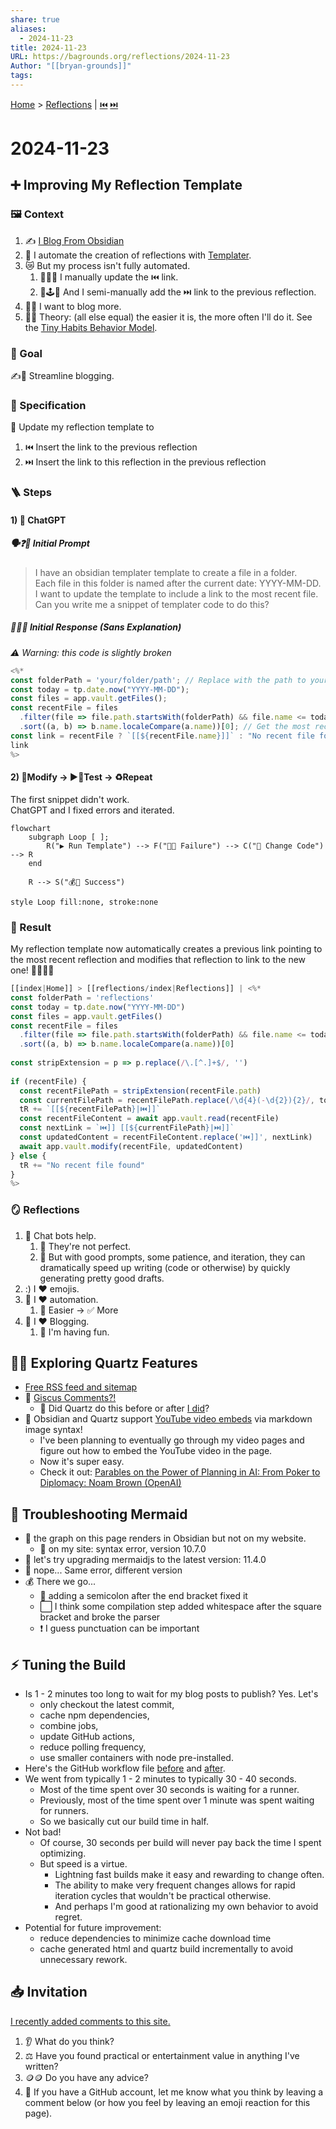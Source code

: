 ```yaml
---
share: true
aliases:
  - 2024-11-23
title: 2024-11-23
URL: https://bagrounds.org/reflections/2024-11-23
Author: "[[bryan-grounds]]"
tags: 
---
```

[Home](../index.md) > [Reflections](./index.md) | [⏮️](./2024-11-21.md) [⏭️](./2024-11-24.md)  
# 2024-11-23  
## ➕ Improving My Reflection Template  
### 🖼️ Context  
1. ✍️ [I Blog From Obsidian](./2024-04-21.md#✍%20Blogging%20From%20Obsidian)  
2. 🤖 I automate the creation of reflections with [Templater](https://github.com/SilentVoid13/Templater).  
3. 😿 But my process isn't fully automated.  
    1. 🔗🔨🥵 I manually update the ⏮️ link.  
    2. 🔗🕹️🥵 And I semi-manually add the ⏭️ link to the previous reflection.  
4. 📢📢 I want to blog more.  
5. 🥧✅ Theory: (all else equal) the easier it is, the more often I'll do it. See the [Tiny Habits Behavior Model](../books/tiny-habits.md#Behavior%20model).  
  
### 🎯 Goal  
✍️🤖 Streamline blogging.  
  
### 📐 Specification  
🔧 Update my reflection template to  
1. ⏮️ Insert the link to the previous reflection  
2. ⏭️ Insert the link to this reflection in the previous reflection  
  
### 🪜 Steps  
#### 1) 🤖 ChatGPT  
##### 🗣️❓🤖 Initial Prompt  
> I have an obsidian templater template to create a file in a folder.  
Each file in this folder is named after the current date: YYYY-MM-DD.  
I want to update the template to include a link to the most recent file.  
Can you write me a snippet of templater code to do this?  
  
##### 🤖💬🤔 Initial Response (Sans Explanation)  
_⚠️ Warning: this code is slightly broken_  
```js  
<%*  
const folderPath = 'your/folder/path'; // Replace with the path to your folder  
const today = tp.date.now("YYYY-MM-DD");  
const files = app.vault.getFiles();  
const recentFile = files  
  .filter(file => file.path.startsWith(folderPath) && file.name <= today)  
  .sort((a, b) => b.name.localeCompare(a.name))[0]; // Get the most recent file  
const link = recentFile ? `[[${recentFile.name}]]` : "No recent file found"; // Create link  
link  
%>  
```  
  
#### 2) 🔧Modify -> ▶️👀Test -> ♻️Repeat  
The first snippet didn't work.  
ChatGPT and I fixed errors and iterated.  
  
```mermaid  
flowchart  
    subgraph Loop [ ];  
        R("▶️ Run Template") --> F("🐛👀 Failure") --> C("🔧 Change Code") --> R  
    end  
  
    R --> S("💰👀 Success")  
  
style Loop fill:none, stroke:none  
```  
  
### 📜 Result  
My reflection template now automatically creates a previous link pointing to the most recent reflection and modifies that reflection to link to the new one! 🎉🤖🥂🥳  
  
```js  
[[index|Home]] > [[reflections/index|Reflections]] | <%*  
const folderPath = 'reflections'  
const today = tp.date.now("YYYY-MM-DD")  
const files = app.vault.getFiles()  
const recentFile = files  
  .filter(file => file.path.startsWith(folderPath) && file.name <= today)  
  .sort((a, b) => b.name.localeCompare(a.name))[0]  
  
const stripExtension = p => p.replace(/\.[^.]+$/, '')  
  
if (recentFile) {  
  const recentFilePath = stripExtension(recentFile.path)  
  const currentFilePath = recentFilePath.replace(/\d{4}(-\d{2}){2}/, today)  
  tR += `[[${recentFilePath}|⏮️]]`  
  const recentFileContent = await app.vault.read(recentFile)  
  const nextLink = `⏮️]] [[${currentFilePath}|⏭️]]`  
  const updatedContent = recentFileContent.replace('⏮️]]', nextLink)  
  await app.vault.modify(recentFile, updatedContent)  
} else {  
  tR += "No recent file found"  
}  
%>  
```  
  
### 🪞 Reflections  
1. 🤖 Chat bots help.  
    1. 🧐 They're not perfect.  
    2. 🚄 But with good prompts, some patience, and iteration, they can dramatically speed up writing (code or otherwise) by quickly generating pretty good drafts.  
2. :) I ❤️ emojis.  
3. 🤖 I ❤️ automation.  
    1. 🥧 Easier -> ✅ More  
4. 📣 I ❤️ Blogging.  
    1. 🥳 I'm having fun.  
  
## 🧑‍🚀 Exploring Quartz Features  
- [Free RSS feed and sitemap](https://quartz.jzhao.xyz/plugins/ContentIndex)  
- 💬 [Giscus Comments?!](https://quartz.jzhao.xyz/features/comments)  
  - 🤯 Did Quartz do this before or after [I did](./2024-11-20.md)?  
- 🤯 Obsidian and Quartz support [YouTube video embeds](https://quartz.jzhao.xyz/plugins/ObsidianFlavoredMarkdown) via markdown image syntax!  
  - I've been planning to eventually go through my video pages and figure out how to embed the YouTube video in the page.  
  - Now it's super easy.  
  - Check it out: [Parables on the Power of Planning in AI: From Poker to Diplomacy: Noam Brown (OpenAI)](../videos/parables-on-the-power-of-planning-in-ai-from-poker-to-diplomacy-noam-brown-openai.md)  
  
## 🧜 Troubleshooting Mermaid  
- 🤔 the graph on this page renders in Obsidian but not on my website.  
  - 🐛 on my site: syntax error, version 10.7.0  
- 🤞 let's try upgrading mermaidjs to the latest version: 11.4.0  
- 🤔 nope... Same error, different version  
- 💰 There we go...  
  - 🚛 adding a semicolon after the end bracket fixed it  
  - ⬜ I think some compilation step added whitespace after the square bracket and broke the parser  
  - ❗ I guess punctuation can be important  
  
## ⚡ Tuning the Build  
- Is 1 - 2 minutes too long to wait for my blog posts to publish? Yes. Let's  
  - only checkout the latest commit,  
  - cache npm dependencies,  
  - combine jobs,  
  - update GitHub actions,  
  - reduce polling frequency,  
  - use smaller containers with node pre-installed.  
- Here's the GitHub workflow file [before](https://github.com/bagrounds/obsidian-github-publisher-sync/blob/981b9d7c511c9745098124030cec80cabef00798/.github/workflows/deploy.yml) and [after](https://github.com/bagrounds/obsidian-github-publisher-sync/blob/97203b53e27c508001360f7834c34c00d921e140/.github/workflows/deploy.yml).  
- We went from typically 1 - 2 minutes to typically 30 - 40 seconds.  
  - Most of the time spent over 30 seconds is waiting for a runner.  
  - Previously, most of the time spent over 1 minute was spent waiting for runners.  
  - So we basically cut our build time in half.  
- Not bad!  
  - Of course, 30 seconds per build will never pay back the time I spent optimizing.  
  - But speed is a virtue.  
    - Lightning fast builds make it easy and rewarding to change often.  
    - The ability to make very frequent changes allows for rapid iteration cycles that wouldn't be practical otherwise.  
    - And perhaps I'm good at rationalizing my own behavior to avoid regret.  
- Potential for future improvement:  
  - reduce dependencies to minimize cache download time  
  - cache generated html and quartz build incrementally to avoid unnecessary rework.  
  
## 📥 Invitation  
[I recently added comments to this site.](./2024-11-20.md)  
1. 👂 What do you think?  
2. ⚖️ Have you found practical or entertainment value in anything I've written?  
3. 🪙🪙 Do you have any advice?  
4. 💬 If you have a GitHub account, let me know what you think by leaving a comment below (or how you feel by leaving an emoji reaction for this page).  
